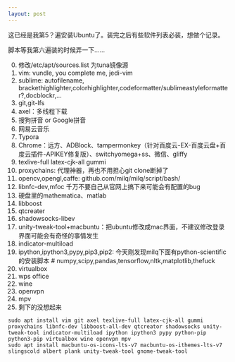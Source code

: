 ```yaml
---
layout: post
---
```


这已经是我第5？遍安装Ubuntu了。装完之后有些软件列表必装，想做个记录。

脚本等我第六遍装的时候弄一下……

<!-- more -->

0. 修改/etc/apt/sources.list 为tuna镜像源
1. vim: vundle, you complete me, jedi-vim
2. sublime: autofilename, brackethighlighter,colorhighlighter,codeformatter/sublimeastyleformatter?,docblockr,...
2. git,git-lfs
2. axel：多线程下载
2. 搜狗拼音 or Google拼音
3. 网易云音乐
4. Typora
5. Chrome：远方、ADBlock、tampermonkey（针对百度云-EX-百度云盘+百度云插件-APIKEY修复版）、switchyomega+ss、微信、gliffy
6. texlive-full latex-cjk-all gummi
15. proxychains: 代理神器，再也不用担心git clone断掉了
7. opencv,opengl,caffe: github.com/milq/milq/script/bash/
8. libnfc-dev,mfoc 千万不要自己从官网上搞下来可能会有配置的bug
9. 硬盘里的mathematica、matlab
10. libboost
10. qtcreater
11. shadowsocks-libev
11. unity-tweak-tool+macbuntu：把ubuntu修改成mac界面，不建议修改登录界面可能会有奇怪的事情发生
12. indicator-multiload
13. ipython,ipython3,pypy,pip3,pip2: 今天刚发现milq下面有python-scientific的安装脚本 # numpy,scipy,pandas,tensorflow,nltk,matplotlib,thefuck
14. virtualbox
16. wps office
17. wine
18. openvpn
19. mpv
20. 剩下的没想起来

```
sudo apt install vim git axel texlive-full latex-cjk-all gummi proxychains libnfc-dev libboost-all-dev qtcreator shadowsocks unity-tweak-tool indicator-multiload ipython ipython3 pypy python-pip python3-pip virtualbox wine openvpn mpv
sudo apt install macbuntu-os-icons-lts-v7 macbuntu-os-ithemes-lts-v7 slingscold albert plank unity-tweak-tool gnome-tweak-tool
```

